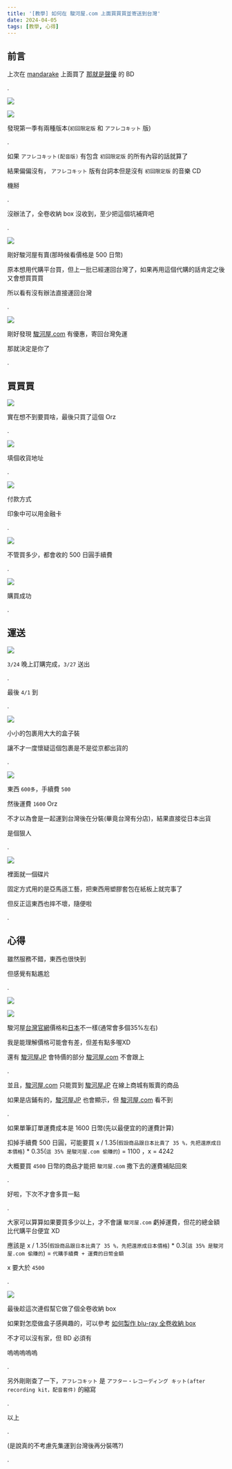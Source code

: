 ```yaml
---
title: '[教學] 如何在 駿河屋.com 上面買買買並寄送到台灣'
date: 2024-04-05
tags: [教學, 心得]
---
```


## 前言

上次在 [mandarake](../how-to-use-mandarake-oversea/index.md) 上面買了 [那就是聲優](http://soregaseiyu.com/products/) 的 BD

.

![](res/2024-04-05-17-18-45.png)

![](res/2024-04-05-17-19-05.png)

發現第一季有兩種版本(`初回限定版` 和 `アフレコキット` 版)

.

如果 `アフレコキット(配音版)` 有包含 `初回限定版` 的所有內容的話就算了

結果偏偏沒有， `アフレコキット` 版有台詞本但是沒有 `初回限定版` 的音樂 CD

機掰

.

沒辦法了，全卷收納 box 沒收到，至少把這個坑補齊吧

.

![](res/2024-04-05-17-27-41.png)

剛好駿河屋有賣(那時候看價格是 500 日幣)

原本想用代購平台買，但上一批已經運回台灣了，如果再用這個代購的話肯定之後又會想買買買

所以看有沒有辦法直接運回台灣

.

![](res/2024-04-05-17-26-08.png)

剛好發現 [駿河屋.com](https://www.suruga-ya.com/) 有優惠，寄回台灣免運

那就決定是你了

.

## 買買買

![](res/2024-03-24-23-13-22.png)

實在想不到要買啥，最後只買了這個 Orz

.

![](res/2024-03-24-23-13-55.png)

填個收貨地址

.

![](res/2024-03-24-23-15-46.png)

付款方式

印象中可以用金融卡

.

![](res/2024-03-24-23-16-53.png)

不管買多少，都會收的 500 日圓手續費

.

![](res/2024-03-24-23-22-44.png)

購買成功

.

## 運送

![](res/2024-04-05-17-34-11.png)

`3/24` 晚上訂購完成，`3/27` 送出

.

最後 `4/1` 到

.

![](res/2024-04-05-17-36-05.png)

小小的包裹用大大的盒子裝

讓不才一度懷疑這個包裹是不是從京都出貨的

.

![](res/2024-04-05-17-38-12.png)

東西 `600多`，手續費 `500`

然後運費 `1600` Orz

不才以為會是一起運到台灣後在分裝(畢竟台灣有分店)，結果直接從日本出貨

是個狠人

.

![](res/2024-04-05-17-37-02.png)

裡面就一個碟片

固定方式用的是亞馬遜工藝，把東西用塑膠套包在紙板上就完事了

但反正這東西也摔不壞，隨便啦

.

## 心得

雖然服務不錯，東西也很快到

但感覺有點尷尬

.

![](res/2024-04-05-17-47-12.png)

![](res/2024-04-05-17-45-07.png)

駿河屋[台灣官網](https://www.suruga-ya.com/zh-hant/products?keyword=%E7%A5%9E%E6%A7%98%E3%81%AB%E3%81%AA%E3%81%A3%E3%81%9F%E6%97%A5+BOX&btn_search=)價格和[日本](https://www.suruga-ya.jp/product/other/428066292)不一樣(通常會多個35%左右)

我是能理解價格可能會有差，但差有點多喔XD

還有 [駿河屋JP](https://www.suruga-ya.jp/) 會特價的部分 [駿河屋.com](https://www.suruga-ya.com/) 不會跟上

.

並且，[駿河屋.com](https://www.suruga-ya.com/) 只能買到 [駿河屋JP](https://www.suruga-ya.jp/) 在線上商城有販賣的商品

如果是店鋪有的，[駿河屋JP](https://www.suruga-ya.jp/) 也會顯示，但 [駿河屋.com](https://www.suruga-ya.com/) 看不到

.

如果單筆訂單運費成本是 1600 日幣(先以最便宜的的運費計算)

扣掉手續費 500 日圓，可能要買 x / 1.35(`假設商品跟日本比貴了 35 %，先把還原成日本價格`) * 0.35(`這 35% 是駿河屋.com 偷賺的`) = 1100 ，x = 4242

大概要買 `4500` 日幣的商品才能把 `駿河屋.com` 撒下去的運費補貼回來

.

好啦，下次不才會多買一點

.

大家可以算算如果要買多少以上，才不會讓 `駿河屋.com` 虧掉運費，但花的總金額比代購平台便宜 XD

應該是 x / 1.35(`假設商品跟日本比貴了 35 %，先把還原成日本價格`) * 0.3(`這 35% 是駿河屋.com 偷賺的`) = `代購手續費 + 運費的日幣金額`

x 要大於 `4500`

.

![](res/2024-04-05-18-06-24.png)

最後趁這次連假幫它做了個全卷收納 box

如果對怎麼做盒子感興趣的，可以參考 [如何製作 blu-ray 全卷收納 box](../../02//how-to-make-anime-blur-ray-box/index.md)

不才可以沒有家，但 BD 必須有

嗚嗚嗚嗚嗚

.

另外剛剛查了一下，`アフレコキット` 是 `アフター・レコーディング キット(after recording kit，配音套件)` 的縮寫

.

以上

.

(是說真的不考慮先集運到台灣後再分裝嗎?)

.